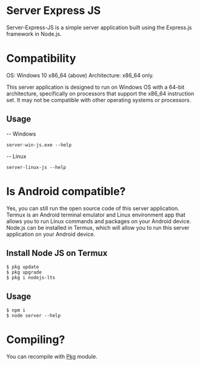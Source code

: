 # Server Express JS

Server-Express-JS is a simple server application built using the Express.js framework in Node.js.

# Compatibility
OS: Windows 10 x86_64 (above)
Architecture: x86_64 only.

This server application is designed to run on Windows OS with a 64-bit architecture, specifically on processors that support the x86_64 instruction set. It may not be compatible with other operating systems or processors.

## Usage
-- Windows
```code
server-win-js.exe --help
```
-- Linux
```code
server-linux-js --help
```
# Is Android compatible?

Yes, you can still run the open source code of this server application. Termux is an Android terminal emulator and Linux environment app that allows you to run Linux commands and packages on your Android device. Node.js can be installed in Termux, which will allow you to run this server application on your Android device.

## Install Node JS on Termux
```code
$ pkg update
$ pkg upgrade
$ pkg i nodejs-lts
```

## Usage
```code
$ npm i
$ node server --help
```

# Compiling?
You can recompile with [Pkg](https://www.npmjs.com/package/pkg) module. <br>

